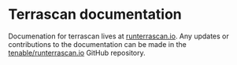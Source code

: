 # Terrascan documentation

Documenation for terrascan lives at [runterrascan.io](www.runterrascan.io). Any updates or contributions to the documentation can be made in the [tenable/runterrascan.io](https://github.com/tenable/runterrascan.io) GitHub repository.
